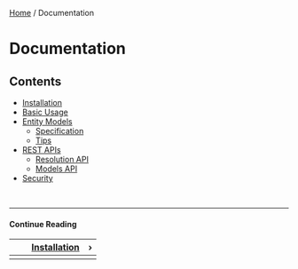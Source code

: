 [Home](/#/) / Documentation


# Documentation


## Contents

- [Installation](/#/docs/installation)
- [Basic Usage](/#/docs/basic-usage)
- [Entity Models](/#/docs/entity-models)
    - [Specification](/#/docs/entity-models/specification)
    - [Tips](/#/docs/entity-models/tips)
- [REST APIs](/#/docs/rest-apis)
    - [Resolution API](/#/docs/rest-apis/resolution-api)
    - [Models API](/#/docs/rest-apis/models-api)
- [Security](/#/docs/security)


&nbsp;

----

#### Continue Reading

|||[Installation](/#/docs/installation)|&#8250;|
|:---|:---|---:|---:|
|    |    |    |    |